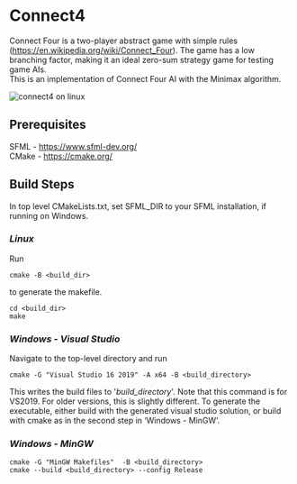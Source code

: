 # Connect4

Connect Four is a two-player abstract game with simple rules (https://en.wikipedia.org/wiki/Connect_Four). The game has a low branching factor, making it an ideal zero-sum strategy game for testing game AIs.  
This is an implementation of Connect Four AI with the Minimax algorithm. 

![connect4 on linux](https://user-images.githubusercontent.com/8562118/185773849-c287cb2c-6d57-4444-acfe-34e1219d5fef.png)

## Prerequisites ##

SFML - https://www.sfml-dev.org/  
CMake - https://cmake.org/

## Build Steps ##

In top level CMakeLists.txt, set SFML_DIR to your SFML installation, if running on Windows. 

### *Linux* ###

Run 
```
cmake -B <build_dir>
```
to generate the makefile.

```
cd <build_dir>
make
```
### *Windows - Visual Studio* ###

Navigate to the top-level directory and run

```
cmake -G "Visual Studio 16 2019" -A x64 -B <build_directory>
```
This writes the build files to '*build_directory*'. Note that this command is for VS2019. For older versions, this is slightly different.
To generate the executable, either build with the generated visual studio solution, or build with cmake as in the second step in ‘Windows - MinGW’.

### *Windows - MinGW* ###

```
cmake -G "MinGW Makefiles"  -B <build_directory>
cmake --build <build_directory> --config Release
```

